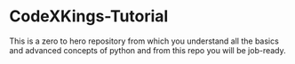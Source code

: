 # CodeXKings-Tutorial
 This is a zero to hero repository from which you understand all the basics and advanced concepts of python and from this repo you will be job-ready.
